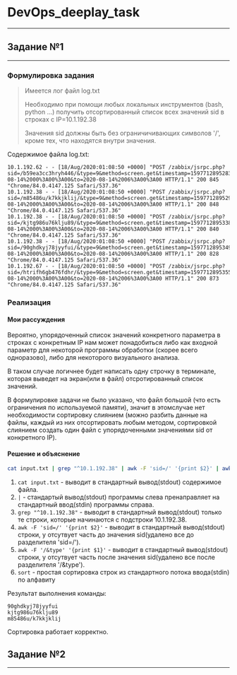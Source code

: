 # DevOps_deeplay_task

---

## Задание №1

---

### Формулировка задания

> Имеется лог файл log.txt
>
> Необходимо при помощи любых локальных инструментов
> (bash, python ...) получить отсортированный список
> всех значений sid в строках с IP=10.1.192.38
> 
> Значения sid должны быть без ограничичивающих
> символов '/', кроме тех, что находятся внутри значения.

Содержимое файла log.txt:

```
10.1.192.62 - - [18/Aug/2020:01:08:50 +0000] "POST /zabbix/jsrpc.php?sid=/b59ea3cc3hryh446/&type=9&method=screen.get&timestamp=1597712895283&mode=0&screenid=58&groupid=&hostid=10262&pageFile=screens.php&profileIdx=web.screens.filter&profileIdx2=58&screenitemid=9594&from=2020-08-14%2000%3A00%3A00&to=2020-08-14%2006%3A00%3A00 HTTP/1.1" 200 845 "Chrome/84.0.4147.125 Safari/537.36"
10.1.192.38 - - [18/Aug/2020:01:08:50 +0000] "POST /zabbix/jsrpc.php?sid=/m85486u/k7kkjklij/&type=9&method=screen.get&timestamp=1597712895291&mode=0&screenid=58&groupid=&hostid=10262&pageFile=screens.php&profileIdx=web.screens.filter&profileIdx2=58&screenitemid=9595&from=2020-08-14%2000%3A00%3A00&to=2020-08-14%2006%3A00%3A00 HTTP/1.1" 200 848 "Chrome/84.0.4147.125 Safari/537.36"
10.1.192.38 - - [18/Aug/2020:01:08:50 +0000] "POST /zabbix/jsrpc.php?sid=/kjtg986u76klju89/&type=9&method=screen.get&timestamp=1597712895338&mode=0&screenid=58&groupid=&hostid=10262&pageFile=screens.php&profileIdx=web.screens.filter&profileIdx2=58&screenitemid=9597&from=2020-08-14%2000%3A00%3A00&to=2020-08-14%2006%3A00%3A00 HTTP/1.1" 200 840 "Chrome/84.0.4147.125 Safari/537.36"
10.1.192.38 - - [18/Aug/2020:01:08:50 +0000] "POST /zabbix/jsrpc.php?sid=/90ghdkyj78jyyfui/&type=9&method=screen.get&timestamp=1597712895349&mode=0&screenid=58&groupid=&hostid=10262&pageFile=screens.php&profileIdx=web.screens.filter&profileIdx2=58&screenitemid=9598&from=2020-08-14%2000%3A00%3A00&to=2020-08-14%2006%3A00%3A00 HTTP/1.1" 200 828 "Chrome/84.0.4147.125 Safari/537.36"
10.1.192.67 - - [18/Aug/2020:01:08:50 +0000] "POST /zabbix/jsrpc.php?sid=/htrifh6gb476fdhr/&type=9&method=screen.get&timestamp=1597712895355&mode=0&screenid=58&groupid=&hostid=10262&pageFile=screens.php&profileIdx=web.screens.filter&profileIdx2=58&screenitemid=9599&from=2020-08-14%2000%3A00%3A00&to=2020-08-14%2006%3A00%3A00 HTTP/1.1" 200 873 "Chrome/84.0.4147.125 Safari/537.36"
```

### Реализация

#### Мои рассуждения

Вероятно, упорядоченный список значений конкретного параметра
в строках с конкретным IP нам может понадобиться либо
как входной параметр для некоторой программы обработки
(скорее всего одноразово), либо для некоторого визуального
анализа.

В таком случае логичнее будет написать одну строчку
в терминале, которая выведет на экран(или в файл) отсротированный
список значений.

В формулировке задачи не было указано, что файл большой
(что есть ограничения по используемой памяти), значит в
этомслучае нет необходимости сортировку слиянием
(можно разбить данные на файлы, каждый из них отсортировать
любым методом, сортировкой слиянием создать один файл с
упорядоченными значениями sid от конкретного IP).

#### Решение и объяснение

```bash
cat input.txt | grep "^10.1.192.38" | awk -F 'sid=/' '{print $2}' | awk -F '/&type' '{print $1}' | sort
```

1. `cat input.txt` - выводит в стандартный вывод(stdout)
    содержимое файла.
2. `|` - стандартый вывод(stdout) программы слева пренаправляет
    на стандартный ввод(stdin) программы справа.
3. `grep "^10.1.192.38"` - выводит в стандартный вывод(stdout)
    только те строки, которые начинаются с подстроки 10.1.192.38.
4. `awk -F 'sid=/' '{print $2}'` - выводит в стандартный вывод(stdout)
   строки, у отсутвует часть до значения sid(удалено все до разделителя 'sid=/').
5. `awk -F '/&type' '{print $1}'` - выводит в стандартный вывод(stdout)
   строки, у отсутвует часть после значения sid(удалено все после разделителя '/&type').
6. `sort` - простая сортировка строк из стандартного потока ввода(stdin) по алфавиту

Результат выполнения команды:

```
90ghdkyj78jyyfui
kjtg986u76klju89
m85486u/k7kkjklij
```

Сортировка работает корректно.

## Задание №2

---

